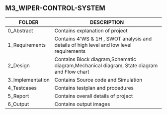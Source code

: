 ## M3_WIPER-CONTROL-SYSTEM
|  FOLDER  | DESCRIPTION|
|----------|-----------|
|0_Abstract|Contains explanation of project|
|1_Requirements|Contains 4'WS & 1H , SWOT analysis and details of high level and low level requirements|
|2_Design|Contains Block diagram,Schematic diagram,Mechanical diagram, State diagram and Flow chart|
|3_Implementation|Contains Source code and  Simulation|
|4_Testcases|Contains testplan and procedures|
|5_Report|Contains overall details of project|
|6_Output   |Contains output images|

